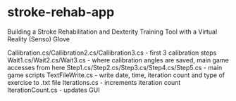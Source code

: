 # stroke-rehab-app
Building a Stroke Rehabilitation and Dexterity Training Tool with a Virtual Reality (Senso) Glove

Callibration.cs/Callibration2.cs/Callibration3.cs - first 3 calibration steps
Wait1.cs/Wait2.cs/Wait3.cs - where calibration angles are saved, main game accesses from here
Step1.cs/Step2.cs/Step3.cs/Step4.cs/Step5.cs - main game scripts
TextFileWrite.cs - write date, time, iteration count and type of exercise to .txt file
Iterations.cs - increments iteration count
IterationCount.cs - updates GUI

